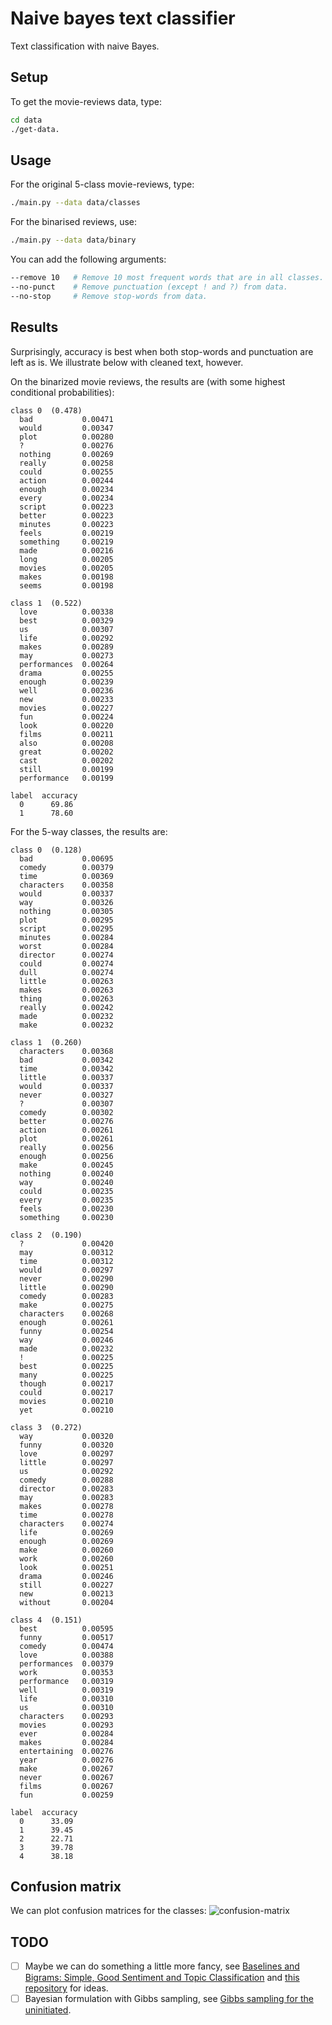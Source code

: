 # Naive bayes text classifier
Text classification with naive Bayes.

## Setup
To get the movie-reviews data, type:
```bash
cd data
./get-data.
```

## Usage
For the original 5-class movie-reviews, type:
```bash
./main.py --data data/classes
```

For the binarised reviews, use:
```bash
./main.py --data data/binary
```

You can add the following arguments:
```bash
--remove 10   # Remove 10 most frequent words that are in all classes.
--no-punct    # Remove punctuation (except ! and ?) from data.
--no-stop     # Remove stop-words from data.
```

## Results
Surprisingly, accuracy is best when both stop-words and punctuation are left as is. We illustrate below with cleaned text, however.

On the binarized movie reviews, the results are (with some highest conditional probabilities):
```
class 0  (0.478)
  bad           0.00471
  would         0.00347
  plot          0.00280
  ?             0.00276
  nothing       0.00269
  really        0.00258
  could         0.00255
  action        0.00244
  enough        0.00234
  every         0.00234
  script        0.00223
  better        0.00223
  minutes       0.00223
  feels         0.00219
  something     0.00219
  made          0.00216
  long          0.00205
  movies        0.00205
  makes         0.00198
  seems         0.00198

class 1  (0.522)
  love          0.00338
  best          0.00329
  us            0.00307
  life          0.00292
  makes         0.00289
  may           0.00273
  performances  0.00264
  drama         0.00255
  enough        0.00239
  well          0.00236
  new           0.00233
  movies        0.00227
  fun           0.00224
  look          0.00220
  films         0.00211
  also          0.00208
  great         0.00202
  cast          0.00202
  still         0.00199
  performance   0.00199

label  accuracy
  0      69.86
  1      78.60
```

For the 5-way classes, the results are:
```
class 0  (0.128)
  bad           0.00695
  comedy        0.00379
  time          0.00369
  characters    0.00358
  would         0.00337
  way           0.00326
  nothing       0.00305
  plot          0.00295
  script        0.00295
  minutes       0.00284
  worst         0.00284
  director      0.00274
  could         0.00274
  dull          0.00274
  little        0.00263
  makes         0.00263
  thing         0.00263
  really        0.00242
  made          0.00232
  make          0.00232

class 1  (0.260)
  characters    0.00368
  bad           0.00342
  time          0.00342
  little        0.00337
  would         0.00337
  never         0.00327
  ?             0.00307
  comedy        0.00302
  better        0.00276
  action        0.00261
  plot          0.00261
  really        0.00256
  enough        0.00256
  make          0.00245
  nothing       0.00240
  way           0.00240
  could         0.00235
  every         0.00235
  feels         0.00230
  something     0.00230

class 2  (0.190)
  ?             0.00420
  may           0.00312
  time          0.00312
  would         0.00297
  never         0.00290
  little        0.00290
  comedy        0.00283
  make          0.00275
  characters    0.00268
  enough        0.00261
  funny         0.00254
  way           0.00246
  made          0.00232
  !             0.00225
  best          0.00225
  many          0.00225
  though        0.00217
  could         0.00217
  movies        0.00210
  yet           0.00210

class 3  (0.272)
  way           0.00320
  funny         0.00320
  love          0.00297
  little        0.00297
  us            0.00292
  comedy        0.00288
  director      0.00283
  may           0.00283
  makes         0.00278
  time          0.00278
  characters    0.00274
  life          0.00269
  enough        0.00269
  make          0.00260
  work          0.00260
  look          0.00251
  drama         0.00246
  still         0.00227
  new           0.00213
  without       0.00204

class 4  (0.151)
  best          0.00595
  funny         0.00517
  comedy        0.00474
  love          0.00388
  performances  0.00379
  work          0.00353
  performance   0.00319
  well          0.00319
  life          0.00310
  us            0.00310
  characters    0.00293
  movies        0.00293
  ever          0.00284
  makes         0.00284
  entertaining  0.00276
  year          0.00276
  make          0.00267
  never         0.00267
  films         0.00267
  fun           0.00259

label  accuracy
  0      33.09
  1      39.45
  2      22.71
  3      39.78
  4      38.18
  ```

## Confusion matrix
We can plot confusion matrices for the classes:
![confusion-matrix](https://raw.githubusercontent.com/daandouwe/naive-bayes/master/image/confusion-classes.png)

## TODO
- [ ] Maybe we can do something a little more fancy, see [Baselines and Bigrams: Simple, Good Sentiment and Topic Classification](https://nlp.stanford.edu/pubs/sidaw12_simple_sentiment.pdf) and [this repository](https://github.com/mesnilgr/nbsvm) for ideas.
- [ ] Bayesian formulation with Gibbs sampling, see [Gibbs sampling for the uninitiated](https://drum.lib.umd.edu/bitstream/handle/1903/10058/gsfu.pdf?sequence=3&isAllowed=y).
